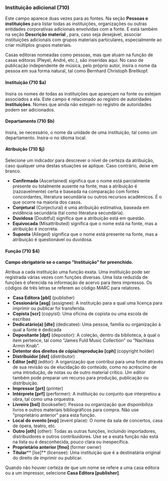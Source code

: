 ### Instituição adicional (710)

Este campo aparece duas vezes para as fontes. Na seção **Pessoas e instituições** para listar todas as instituições, organizações ou outras entidades corporativas adicionais envolvidas com a fonte. E está também na seção **Descrição material** , para, caso seja desejável, associar instituições adicionais com grupos materiais particulares, especialmente ao criar múltiplos grupos materiais.

Casas editoras nomeadas como pessoas, mas que atuam na função de casas editoras (Pleyel, André, etc.), são inseridas aqui. No caso de publicação independente de música, pelo próprio autor, insira o nome da pessoa em sua forma natural, tal como Bernhard Christoph Breitkopf.

#### Instituição (710 $a)

Insira os nomes de todas as instituições que apareçam na fonte ou estejam associados a ela. Este campo é relacionado ao registro de autoridades **Instituições**. Nomes que ainda não estejam no registro de autoridades podem ser adicionados.

#### Departamento (710 $b) 

Insira, se necessário, o nome da unidade de uma instituição, tal como um departamento. Insira-o no idioma local.

#### Atribuição (710 $j)

Selecione um indicador para descrever o nível de certeza da atribuição, caso qualquer uma destas situações se aplique. Caso contrário, deixe em branco.

- **Confirmada** (Ascertained) significa que o nome está parcialmente presente ou totalmente ausente na fonte, mas a atribuição é (razoavelmente) certa e baseada na comparação com fontes concordantes, literatura secundária ou outros recursos acadêmicos. É o que ocorre na maioria dos casos.
- **Conjetural** (Conjectural) é uma atribuição estimativa, baseada em evidência secundária (tal como literatura secundária). 
- **Duvidosa** (Doubtful) significa que a atribuição está em questão. 
- **Equivocada** (Misattributed) significa que o nome está na fonte, mas a atribuição é incorreta.
- **Suposta** (Alleged) significa que o nome está presente na fonte, mas a atribuição é questionável ou duvidosa.

#### Função (710 $4)

**Campo obrigatório se o campo “Instituição” for preenchido.**

Atribua a cada instituição uma função exata. Uma instituição pode ser registrada várias vezes com funções diversas. Uma lista reduzida de funções é oferecida na informação de acervo para itens impressos. Os códigos de três letras se referem ao código MARC para relatores.

- **Casa Editora [pbl]** (publisher)
- **Cessionária [asg]** (assignee): A instituição para a qual uma licença para imprimir ou publicar foi transferida.
- **Copista [scr]** (copyist): Uma oficina de copista ou uma escola de escribas
- **Dedicatário(a) [dte]** (dedicatee): Uma pessoa, família ou organização à qual a fonte é dedicada
- **Depositante [dpt]** (depositor): A coleção, dentro da biblioteca, à qual o item pertence, tal como “James Fuld Music Collection” ou “Nachlass Armin Knab”.
- **Detentor dos direitos de cópia/reprodução [cph]** (copyright holder)
- **Distribuidor [dst]** (distributor)
- **Editor [edt]** (editor): A organização que contribui para uma fonte através de sua revisão ou de elucidação do conteúdo, como no acréscimo de uma introdução, de notas ou de outro material crítico. Um editor também pode preparar um recurso para produção, publicação ou distribuição.
- **Impressor [prt]** (printer)
- **Intérprete [prf]** (performer): A instituição ou conjunto que interpretou a obra, tal como uma orquestra.
- **Livreiro [bsl]** (bookseller): Pessoa ou organização que disponibiliza livros e outros materiais bibliográficos para compra. Não use "proprietário anterior" para esta função.&nbsp;
- **Local do evento [evp]** (event place): O nome da sala de concertos, casa de ópera, teatro, etc.
- **Outro [oth]** (other): Todas as outras funções, incluindo importadores, distribuidores e outros contribuidores. Use se a exata função não está na lista ou é desconhecida, pouco clara ou inespecífica.
- **Proprietário anterior [fmo]** (former owner)
- **Titular**** [lse]** (licensee): Uma instituição que é a destinatária original do direito de imprimir ou publicar.

Quando não houver certeza de que um nome se refere a uma casa editora ou a um impressor, selecione **Casa Editora [publisher]**.